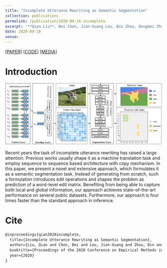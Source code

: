 ```yaml
---
title: "Incomplete Utterance Rewriting as Semantic Segmentation"
collection: publications
permalink: /publication/2020-09-16-incomplete
excerpt: '**Qian Liu**, Bei Chen, Jian-Guang Lou, Bin Zhou, Dongmei Zhang<br>In *Proceedings of the 2020 Conference on Empirical Methods in Natural Language Processing (**EMNLP-2020**)*'
date: 2020-09-16
venue:
---
```


\[[PAPER](https://arxiv.org/pdf/2009.13166.pdf)\] \[[CODE](https://github.com/microsoft/ContextualSP/tree/master/incomplete_utterance_rewriting)\] \[[MEDIA](https://mp.weixin.qq.com/s/a5N2INlQbMiQ9sfVcyc2kA)\]

Introduction
===

![Demo](/images/incomplete-demo.jpg)

Recent years the task of incomplete utterance rewriting has raised a large attention. Previous works usually shape it as a machine translation task and employ sequence to sequence based architecture with copy mechanism. In this paper, we present a novel and extensive approach, which formulates it as a semantic segmentation task. Instead of generating from scratch, such a formulation introduces edit operations and shapes the problem as prediction of a word-level edit matrix. Benefiting from being able to capture both local and global information, our approach achieves state-of-the-art performance on several public datasets. Furthermore, our approach is four times faster than the standard approach in inference.

Cite
===

```latex
@inproceedings{qian2020incomplete,
  title={Incomplete Utterance Rewriting as Semantic Segmentation},
  author={Liu, Qian and Chen, Bei and Lou, Jian-Guang and Zhou, Bin and Zhang, Dongmei},
  booktitle={Proceedings of the 2020 Conference on Empirical Methods in Natural Language Processing},
  year={2020}
}
```